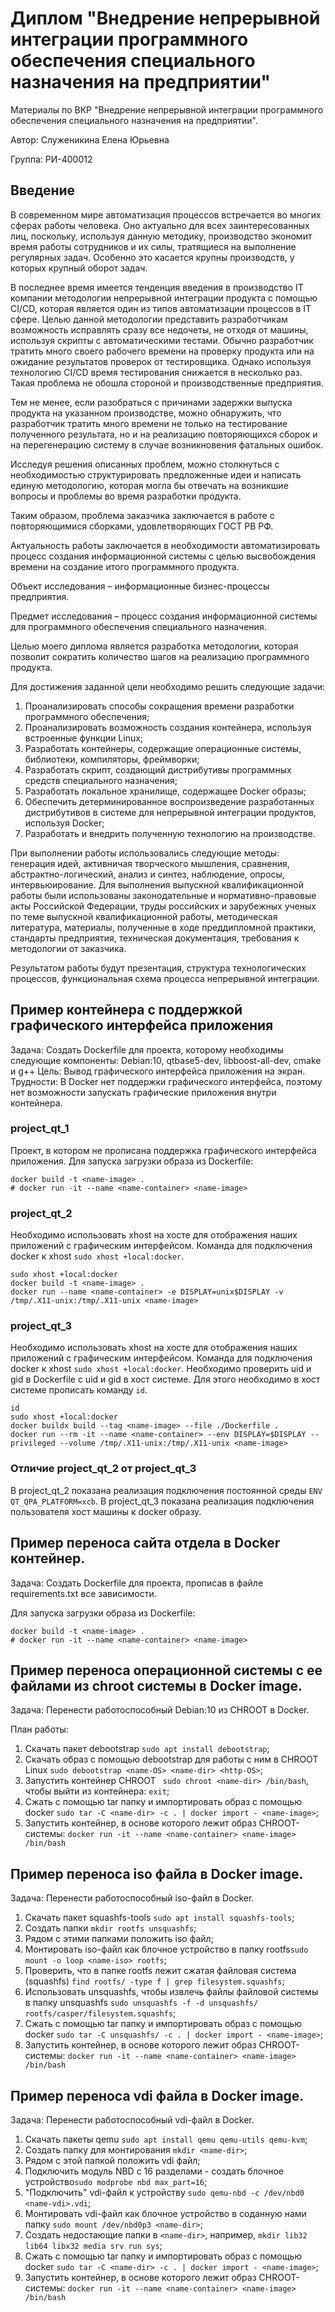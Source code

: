 # Диплом "Внедрение непрерывной интеграции программного обеспечения специального назначения на предприятии"
Материалы по ВКР "Внедрение непрерывной интеграции программного обеспечения специального назначения на предприятии". 

Автор: Служеникина Елена Юрьевна 

Группа: РИ-400012

## Введение
В современном мире автоматизация процессов встречается во многих сферах работы человека. Оно актуально для всех заинтересованных лиц, поскольку, используя данную методику, производство экономит время работы сотрудников и их силы, тратящиеся на выполнение регулярных задач. Особенно это касается крупны производств, у которых крупный оборот задач.

В последнее время имеется тенденция введения в производство IT компании методологии непрерывной интеграции продукта с помощью CI/CD, которая является один из типов автоматизации процессов в IT сфере. Целью данной методологии представить разработчикам возможность исправлять сразу все недочеты, не отходя от машины, используя скрипты с автоматическими тестами. Обычно разработчик тратить много своего рабочего времени на проверку продукта или на ожидание результатов проверок от тестировщика. Однако используя технологию CI/CD время тестирования снижается в несколько раз. Такая проблема не обошла стороной и производственные предприятия.

Тем не менее, если разобраться с причинами задержки выпуска продукта на указанном производстве, можно обнаружить, что разработчик тратить много времени не только на тестирование полученного результата, но и на реализацию повторяющихся сборок и на перегенерацию систему в случае возникновения фатальных ошибок.

Исследуя решения описанных проблем, можно столкнуться с необходимостью структурировать предложенные идеи и написать единую методологию, которая могла бы отвечать на возникшие вопросы и проблемы во время разработки продукта.

Таким образом, проблема заказчика заключается в работе с повторяющимися сборками, удовлетворяющих ГОСТ РВ РФ.

Актуальность работы заключается в необходимости автоматизировать процесс создания информационной системы с целью высвобождения времени на создание итого программного продукта.

Объект исследования – информационные бизнес-процессы предприятия.

Предмет исследования – процесс создания информационной системы для программного обеспечения специального назначения.

Целью моего диплома является разработка методологии, которая позволит сократить количество шагов на реализацию программного продукта.

Для достижения заданной цели необходимо решить следующие задачи:
1. Проанализировать способы сокращения времени разработки программного обеспечения;
2. Проанализировать возможность создания контейнера, используя встроенные функции Linux;
3. Разработать контейнеры, содержащие операционные системы, библиотеки, компиляторы, фреймворки;
4. Разработать скрипт, создающий дистрибутивы программных средств специального назначения;
5. Разработать локальное хранилище, содержащее Docker образы;
6. Обеспечить детерминированное воспроизведение разработанных дистрибутивов в системе для непрерывной интеграции продуктов, используя Docker;
7. Разработать и внедрить полученную технологию на производстве.

При выполнении работы использовались следующие методы: генерация идей, активничая творческого мышления, сравнения, абстрактно-логический, анализ и синтез, наблюдение, опросы, интервьюирование.
Для выполнения выпускной квалификационной работы были использованы законодательные и нормативно-правовые акты Российской Федерации, труды российских и зарубежных ученых по теме выпускной квалификационной работы, методическая литература, материалы, полученные в ходе преддипломной практики, стандарты предприятия, техническая документация, требования к методологии от заказчика.

Результатом работы будут презентация, структура технологических процессов, функциональная схема процесса непрерывной интеграции.

## Пример контейнера с поддержкой графического интерфейса приложения 
Задача:
	Создать Dockerfile для проекта, которому необходимы следующие компоненты: Debian:10, qtbase5-dev, libboost-all-dev, cmake и g++
Цель:
	Вывод графического интерфейса приложения на экран.
Трудности:
	В Docker нет поддержки графического интерфейса, поэтому нет возможности запускать графические приложения внутри контейнера.

### project_qt_1
Проект, в котором не прописана поддержка графического интерфейса приложения.
Для запуска загрузки образа из Dockerfile:
```
docker build -t <name-image> .
# docker run -it --name <name-container> <name-image>
```
### project_qt_2
Необходимо использовать xhost на хосте для отображения наших приложений с графическим интерфейсом. Команда для подключения docker к xhost ```sudo xhost +local:docker```.
```
sudo xhost +local:docker
docker build -t <name-image> .
docker run --name <name-container> -e DISPLAY=unix$DISPLAY -v /tmp/.X11-unix:/tmp/.X11-unix <name-image>
```
### project_qt_3
Необходимо использовать xhost на хосте для отображения наших приложений с графическим интерфейсом. Команда для подключения docker к xhost ```sudo xhost +local:docker```.
Необходимо проверить uid и gid в Dockerfile с uid и gid в хост системе. Для этого необходимо в хост системе прописать команду ```id```.
```
id
sudo xhost +local:docker
docker buildx build --tag <name-image> --file ./Dockerfile .
docker run --rm -it --name <name-container> --env DISPLAY=$DISPLAY --privileged --volume /tmp/.X11-unix:/tmp/.X11-unix <name-image>
```
### Отличие project_qt_2 от project_qt_3
В project_qt_2 показана реализация подключения постоянной среды ```ENV QT_QPA_PLATFORM=xcb```.
В project_qt_3 показана реализация подключения пользователя хост машины к docker образу.

## Пример переноса сайта отдела в Docker контейнер.
Задача:
Создать Dockerfile для проекта,  прописав в файле requirements.txt все зависимости. 

Для запуска загрузки образа из Dockerfile:
```
docker build -t <name-image> .
# docker run -it --name <name-container> <name-image>
```

## Пример переноса операционной системы с ее файлами из chroot системы в Docker image.
Задача:
Перенести работоспособный Debian:10 из CHROOT в Docker. 

План работы:
1. Скачать пакет debootstrap ``` sudo apt install debootstrap ```;
2. Скачать образ с помощью debootstrap для работы с ним в CHROOT Linux ``` sudo debootstrap <name-OS> <name-dir> <http-OS> ```;
3. Запустить контейнер CHROOT ``` sudo chroot <name-dir> /bin/bash```, чтобы выйти из контейнера: ```exit```;
4. Cжать с помощью tar папку и импортировать образ с помощью docker ```sudo tar -C <name-dir> -c . | docker import - <name-image>```;
5. Запустить контейнер, в основе которого лежит образ CHROOT-системы: ```docker run -it --name <name-container> <name-image> /bin/bash```

## Пример переноса iso файла в Docker image.
Задача:
Перенести работоспособный  iso-файл в Docker. 

1. Скачать пакет squashfs-tools ```sudo apt install squashfs-tools```;
2. Создать папки ```mkdir rootfs unsquashfs```;
3. Рядом с этими папками положить iso файл;
4. Монтировать iso-файл как блочное устройство в папку rootfs```sudo mount -o loop <name-iso> rootfs```;
5. Проверить, что в папке rootfs лежит сжатая файловая система (squashfs) ```find rootfs/ -type f | grep filesystem.squashfs```;
6. Использовать unsquashfs, чтобы извлечь файлы файловой системы в папку unsquashfs ```sudo unsquashfs -f -d unsquashfs/ rootfs/casper/filesystem.squashfs```;
7. Cжать с помощью tar папку и импортировать образ с помощью docker ```sudo tar -C unsquashfs/ -c . | docker import - <name-image>```;
8. Запустить контейнер, в основе которого лежит образ CHROOT-системы: ```docker run -it --name <name-container> <name-image> /bin/bash```


## Пример переноса vdi файла в Docker image.
Задача:
Перенести работоспособный  vdi-файл в Docker. 

1. Скачать пакеты qemu ```sudo apt install qemu qemu-utils qemu-kvm```;
2. Создать папку для монтирования ```mkdir <name-dir>```;
3. Рядом с этой папкой положить vdi файл;
4. Подключить модуль NBD c 16 разделами - создать блочное устройство```sudo modprobe nbd max_part=16```;
5.  "Подключить" vdi-файл к устройству ```sudo qemu-nbd -c /dev/nbd0 <name-vdi>.vdi```;
6.  Монтировать vdi-файл как блочное устройство в соданную нами папку ```sudo mount /dev/nbd0p3 <name-dir>```;
7. Создать недостающие папки в ```<name-dir>```, например, ```mkdir lib32 lib64 libx32 media srv run sys```;
8. Cжать с помощью tar папку и импортировать образ с помощью docker ```sudo tar -C <name-dir> -c . | docker import - <name-image>```;
9. Запустить контейнер, в основе которого лежит образ CHROOT-системы: ```docker run -it --name <name-container> <name-image> /bin/bash```
